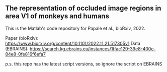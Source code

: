 ## The representation of occluded image regions in area V1 of monkeys and humans

This is the Matlab's code repository for Papale et al., bioRxiv, 2022.

Paper (bioRxiv): https://www.biorxiv.org/content/10.1101/2022.11.21.517305v1
Data (EBRAINS): https://search.kg.ebrains.eu/instances/1ffac129-39e8-400e-84e8-0fe816f6efa7

p.s. this repo has the latest script versions, so ignore the script on EBRAINS
